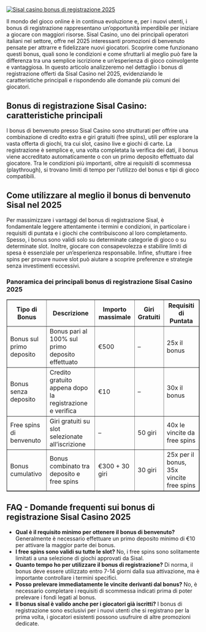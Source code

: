 [![Sisal casino bonus di registrazione 2025](https://123-caf.pages.dev/gitsignup.png)](https://vrmoo.ru/Bt82HjjY)

<div>   <p>Il mondo del gioco online è in continua evoluzione e, per i nuovi utenti, i bonus di registrazione rappresentano un’opportunità imperdibile per iniziare a giocare con maggiori risorse. Sisal Casino, uno dei principali operatori italiani nel settore, offre nel 2025 interessanti promozioni di benvenuto pensate per attrarre e fidelizzare nuovi giocatori. Scoprire come funzionano questi bonus, quali sono le condizioni e come sfruttarli al meglio può fare la differenza tra una semplice iscrizione e un’esperienza di gioco coinvolgente e vantaggiosa. In questo articolo analizzeremo nel dettaglio i bonus di registrazione offerti da Sisal Casino nel 2025, evidenziando le caratteristiche principali e rispondendo alle domande più comuni dei giocatori.</p>    <h2>Bonus di registrazione Sisal Casino: caratteristiche principali</h2>   <p>I bonus di benvenuto presso Sisal Casino sono strutturati per offrire una combinazione di credito extra e giri gratuiti (free spins), utili per esplorare la vasta offerta di giochi, tra cui slot, casino live e giochi di carte. La registrazione è semplice e, una volta completata la verifica dei dati, il bonus viene accreditato automaticamente o con un primo deposito effettuato dal giocatore. Tra le condizioni più importanti, oltre ai requisiti di scommessa (playthrough), si trovano limiti di tempo per l’utilizzo del bonus e tipi di gioco compatibili.</p>    <h2>Come utilizzare al meglio il bonus di benvenuto Sisal nel 2025</h2>   <p>Per massimizzare i vantaggi del bonus di registrazione Sisal, è fondamentale leggere attentamente i termini e condizioni, in particolare i requisiti di puntata e i giochi che contribuiscono al loro completamento. Spesso, i bonus sono validi solo su determinate categorie di gioco o su determinate slot. Inoltre, giocare con consapevolezza e stabilire limiti di spesa è essenziale per un’esperienza responsabile. Infine, sfruttare i free spins per provare nuove slot può aiutare a scoprire preferenze e strategie senza investimenti eccessivi.</p>    <h3>Panoramica dei principali bonus di registrazione Sisal Casino 2025</h3>   <table border="1" cellpadding="8" cellspacing="0" style="border-collapse: collapse; width: 100%;">   <thead>   <tr>   <th>Tipo di Bonus</th>   <th>Descrizione</th>   <th>Importo massimale</th>   <th>Giri Gratuiti</th>   <th>Requisiti di Puntata</th>   </tr>   </thead>   <tbody>   <tr>   <td>Bonus sul primo deposito</td>   <td>Bonus pari al 100% sul primo deposito effettuato</td>   <td>€500</td>   <td>–</td>   <td>25x il bonus</td>   </tr>   <tr>   <td>Bonus senza deposito</td>   <td>Credito gratuito appena dopo la registrazione e verifica</td>   <td>€10</td>   <td>–</td>   <td>30x il bonus</td>   </tr>   <tr>   <td>Free spins di benvenuto</td>   <td>Giri gratuiti su slot selezionate all’iscrizione</td>   <td>–</td>   <td>50 giri</td>   <td>40x le vincite da free spins</td>   </tr>   <tr>   <td>Bonus cumulativo</td>   <td>Bonus combinato tra deposito e free spins</td>   <td>€300 + 30 giri</td>   <td>30 giri</td>   <td>25x per il bonus, 35x vincite free spins</td>   </tr>   </tbody>   </table>    <h2>FAQ - Domande frequenti sui bonus di registrazione Sisal Casino 2025</h2>   <ul>   <li><strong>Qual è il requisito minimo per ottenere il bonus di benvenuto?</strong>   Generalmente è necessario effettuare un primo deposito minimo di €10 per attivare la maggior parte dei bonus.</li>   <li><strong>I free spins sono validi su tutte le slot?</strong>   No, i free spins sono solitamente limitati a una selezione di giochi approvati da Sisal.</li>   <li><strong>Quanto tempo ho per utilizzare il bonus di registrazione?</strong>   Di norma, il bonus deve essere utilizzato entro 7-14 giorni dalla sua attivazione, ma è importante controllare i termini specifici.</li>   <li><strong>Posso prelevare immediatamente le vincite derivanti dal bonus?</strong>   No, è necessario completare i requisiti di scommessa indicati prima di poter prelevare i fondi legati al bonus.</li>   <li><strong>Il bonus sisal è valido anche per i giocatori già iscritti?</strong>   I bonus di registrazione sono esclusivi per i nuovi utenti che si registrano per la prima volta, i giocatori esistenti possono usufruire di altre promozioni dedicate.</li>   </ul>   </div>